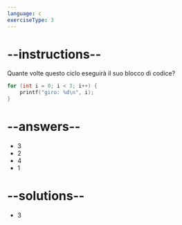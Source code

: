 ```yaml
---
language: c
exerciseType: 3
---
```


# --instructions--

Quante volte questo ciclo eseguirà il suo blocco di codice?
```c
for (int i = 0; i < 3; i++) {
    printf("giro: %d\n", i);
}
```

# --answers--

- 3
- 2
- 4
- 1

# --solutions--

- 3
